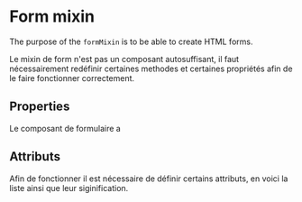 # Form mixin

The purpose of the `formMixin` is to be able to create HTML forms.

Le mixin de form n'est pas un composant autosuffisant, il faut nécessairement redéfinir certaines methodes et certaines propriétés afin de le faire fonctionner correctement.

## Properties

Le composant de formulaire a

## Attributs

Afin de fonctionner il est nécessaire de définir certains attributs, en voici la liste ainsi que leur siginification.
